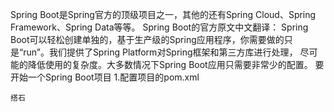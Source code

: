 Spring Boot是Spring官方的顶级项目之一，其他的还有Spring Cloud、Spring Framework、Spring Data等等。
Spring Boot的官方原文中文翻译：
Spring Boot可以轻松创建单独的，基于生产级的Spring应用程序，你需要做的只是“run”。我们提供了Spring Platform对Spring框架和第三方库进行处理，
尽可能的降低使用的复杂度。大多数情况下Spring Boot应用只需要非常少的配置。
要开始一个Spring Boot项目
1.配置项目的pom.xml

```
搭石
```
